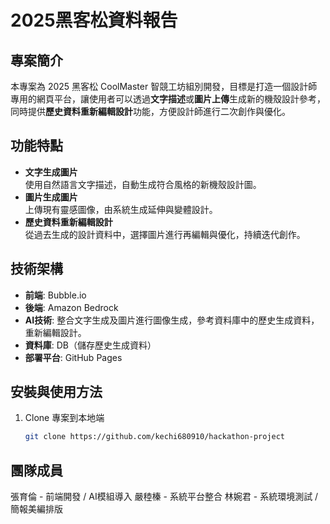 # 2025黑客松資料報告

## 專案簡介
本專案為 2025 黑客松 CoolMaster 智競工坊組別開發，目標是打造一個設計師專用的網頁平台，讓使用者可以透過**文字描述**或**圖片上傳**生成新的機殼設計參考，同時提供**歷史資料重新編輯設計**功能，方便設計師進行二次創作與優化。

## 功能特點
- **文字生成圖片**  
  使用自然語言文字描述，自動生成符合風格的新機殼設計圖。
- **圖片生成圖片**  
  上傳現有靈感圖像，由系統生成延伸與變體設計。
- **歷史資料重新編輯設計**  
  從過去生成的設計資料中，選擇圖片進行再編輯與優化，持續迭代創作。

## 技術架構
- **前端**: Bubble.io
- **後端**: Amazon Bedrock
- **AI技術**: 整合文字生成及圖片進行圖像生成，參考資料庫中的歷史生成資料，重新編輯設計。
- **資料庫**: DB（儲存歷史生成資料）
- **部署平台**: GitHub Pages

## 安裝與使用方法
1. Clone 專案到本地端
   ```bash
   git clone https://github.com/kechi680910/hackathon-project

## 團隊成員

張育倫 - 前端開發 / AI模組導入
嚴稑榛 - 系統平台整合
林婉君 - 系統環境測試 / 簡報美編排版
   
